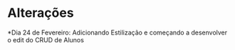 # Alterações

*Dia 24 de Fevereiro: Adicionando Estilização e começando a desenvolver o edit do CRUD de Alunos
